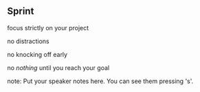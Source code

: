 ## Sprint
<p class="fragment">focus strictly on your project</p>
<p class="fragment">no distractions</p>
<p class="fragment">no knocking off early</p>
<p class="fragment">no <i>nothing</i> until you reach your goal</p>

note:
    Put your speaker notes here.
    You can see them pressing 's'.